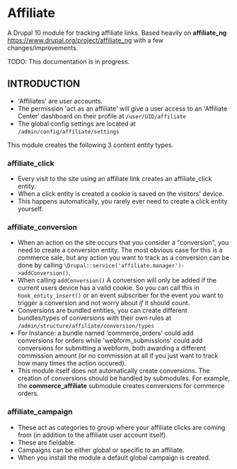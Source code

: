 # Affiliate

A Drupal 10 module for tracking affiliate links.
Based heavily on **affiliate_ng** https://www.drupal.org/project/affiliate_ng with a few changes/improvements.

TODO: This documentation is in progress.

## INTRODUCTION

- 'Affiliates' are user accounts.
- The permission 'act as an affiliate' will give a user access to an 'Affiliate
  Center' dashboard on their profile at `/user/UID/affiliate`
- The global config settings are located at `/admin/config/affiliate/settings`

This module creates the following 3 content entity types.

### affiliate_click ###

- Every visit to the site using an affiliate link
  creates an affiliate_click entity.
- When a click entity is created a cookie is saved on the visitors' device.
- This happens automatically, you rarely ever need to create a click
  entity yourself.

### affiliate_conversion ###

- When an action on the site occurs that you
  consider a "conversion", you need to create a conversion entity. The most
  obvious case for this is a commerce sale, but any action you want to track as
  a conversion can be done by calling
  `\Drupal::service('affiliate.manager')->addConversion()`.
- When calling
  `addConversion()` A conversion will only be added if the current users device has a valid cookie. So you can call this in
  `hook_entity_insert()` or an event subscriber for the event you want to trigger a conversion and not worry about *if* it should count.
- Conversions are bundled entities, you can create different bundles/types of
  conversions with their own rules at `/admin/structure/affiliate/conversion/types`
- For Instance: a bundle named 'commerce_orders' could add conversions for
  orders
  while 'webform_submissions' could add conversions for
  submitting a
  webform, both awarding a different commission amount (or no commission at
  all if you just want to track how many times the action occured).
- This module itself does not
  automatically create conversions. The creation of conversions should be
  handled by
  submodules. For example, the **commerce_affiliate** submodule
  creates conversions for commerce orders.

### affiliate_campaign ###

- These act as categories to group where your
  affiliate clicks are coming from (in addition to the affiliate user account
  itself).
- These are fieldable.
- Campaigns can be either global or specific to an affiliate.
- When you install the module a default global campaign is created.

```

